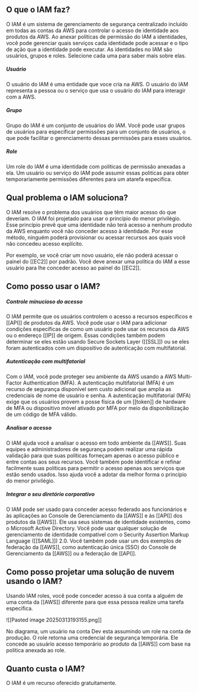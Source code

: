 ## O que o IAM faz?

O IAM é um sistema de gerenciamento de segurança centralizado incluído em todas as contas da AWS para controlar o acesso de identidade aos produtos da AWS. Ao anexar políticas de permissão do IAM a identidades, você pode gerenciar quais serviços cada identidade pode acessar e o tipo de ação que a identidade pode executar. As identidades no IAM são usuários, grupos e roles. Selecione cada uma para saber mais sobre elas.
##### Usuário
O usuário do IAM é uma entidade que voce cria na AWS. O usuário do IAM representa a pessoa ou o serviço que usa o usuário do IAM para interagir com a AWS.
##### Grupo
Grupo do IAM é um conjunto de usuários do IAM. Você pode usar grupos de usuários para especificar permissões para um conjunto de usuários, o que pode facilitar o gerenciamento dessas permissões para esses usuários.
##### Role 
Um role do IAM é uma identidade com politicas de permissão anexadas a ela. Um usuário ou serviço do IAM pode assumir essas politicas para obter temporariamente permissões diferentes para um atarefa especifica. 

## Qual problema o IAM soluciona?

O IAM resolve o problema dos usuários que têm maior acesso do que deveriam. O IAM foi projetado para usar o princípio do menor privilégio. Esse princípio prevê que uma identidade não terá acesso a nenhum produto da AWS enquanto você não conceder acesso à identidade. Por esse método, ninguém poderá provisionar ou acessar recursos aos quais você não concedeu acesso explícito.

Por exemplo, se você criar um novo usuário, ele não poderá acessar o painel do [[EC2]] por padrão. Você deve anexar uma política do IAM a esse usuário para lhe conceder acesso ao painel do [[EC2]].

## Como posso usar o IAM?

##### Controle minucioso do acesso
O IAM permite que os usuários controlem o acesso a recursos específicos e [[API]] de produtos da AWS. Você pode usar o IAM para adicionar condições específicas de como um usuário pode usar os recursos da AWS ou o endereço [[IP]] de origem. Essas condições também podem determinar se eles estão usando Secure Sockets Layer ([[SSL]]) ou se eles foram autenticados com um dispositivo de autenticação com multifatorial.
##### Autenticação com multifatorial
Com o IAM, você pode proteger seu ambiente da AWS usando a AWS Multi-Factor Authentication (MFA). A autenticação multifatorial (MFA) é um recurso de segurança disponível sem custo adicional que amplia as credenciais de nome de usuário e senha. A autenticação multifatorial (MFA) exige que os usuários provem a posse física de um [[token]] de hardware de MFA ou dispositivo móvel ativado por MFA por meio da disponibilização de um código de MFA válido.
##### Analisar o acesso
O IAM ajuda você a analisar o acesso em todo ambiente da [[AWS]]. Suas equipes e administradores de segurança podem realizar uma rápida validação para que suas políticas forneçam apenas o acesso público e entre contas aos seus recursos. Você também pode identificar e refinar facilmente suas políticas para permitir o acesso apenas aos serviços que estão sendo usados. Isso ajuda você a adotar da melhor forma o princípio do menor privilégio.
##### Integrar o seu diretório corporativo 
O IAM pode ser usado para conceder acesso federado aos funcionários e às aplicações ao Console de Gerenciamento da [[AWS]] e às [[API]] dos produtos da [[AWS]]. Ele usa seus sistemas de identidade existentes, como o Microsoft Active Directory. Você pode usar qualquer solução de gerenciamento de identidade compatível com o Security Assertion Markup Language ([[SAML]]) 2.0. Você também pode usar um dos exemplos de federação da [[AWS]], como autenticação única (SSO) do Console de Gerenciamento da [[AWS]] ou a federação de [[API]].
## Como posso projetar uma solução de nuvem usando o IAM?

Usando IAM roles, você pode conceder acesso á sua conta a alguém de uma conta da [[AWS]] diferente para que essa pessoa realize uma tarefa especifica.

![[Pasted image 20250313193155.png]]

No diagrama, um usuário na conta Dev esta assumindo um role na conta de produção. O role retorna uma credencial de segurança temporária. Ele concede ao usuário acesso temporário ao produto da [[AWS]] com base na politica anexada ao role.

## Quanto custa o IAM?

O IAM é um recurso oferecido gratuitamente.